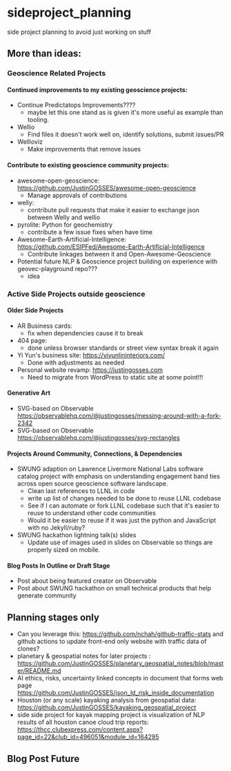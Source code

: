 # sideproject_planning
side project planning to avoid just working on stuff

## More than ideas:
### Geoscience Related Projects
#### Continued improvements to my existing geoscience projects:
- Continue Predictatops Improvements????
  - maybe let this one stand as is given it's more useful as example than tooling.
- Wellio
  - Find files it doesn't work well on, identify solutions, submit issues/PR
- Wellioviz
  - Make improvements that remove issues
#### Contribute to existing geoscience community projects:
- awesome-open-geoscience: https://github.com/JustinGOSSES/awesome-open-geoscience
  - Manage approvals of contributions
- welly:
  - contribute pull requests that make it easier to exchange json between Welly and wellio
- pyrolite: Python for geochemistry
  - contribute a few issue fixes when have time
- Awesome-Earth-Artificial-Intelligence:  https://github.com/ESIPFed/Awesome-Earth-Artificial-Intelligence
  - Contribute linkages between it and Open-Awesome-Geoscience
- Potential future NLP & Geoscience project building on experience with geovec-playground repo???
  - idea

### Active Side Projects outside geoscience
#### Older Side Projects
- AR Business cards:
  - fix when dependencies cause it to break
- 404 page: 
  - done unless browser standards or street view syntax break it again
- Yi Yun's business site: https://yiyunlininteriors.com/
  - Done with adjustments as needed
- Personal website revamp: https://justingosses.com
  - Need to migrate from WordPress to static site at some point!!!

#### Generative Art
- SVG-based on Observable https://observablehq.com/@justingosses/messing-around-with-a-fork-2342
- SVG-based on Observable https://observablehq.com/@justingosses/svg-rectangles

#### Projects Around Community, Connections, & Dependencies
- SWUNG adaption on Lawrence Livermore National Labs software catalog project with emphasis on understanding engagement band ties across open source geoscience software landscape.
  - Clean last references to LLNL in code
  - write up list of changes needed to be done to reuse LLNL codebase
  - See if I can automate or fork LLNL codebase such that it's easier to reuse to understand other code communities
  - Would it be easier to reuse if it was just the python and JavaScript with no Jekyll/ruby?
- SWUNG hackathon lightning talk(s) slides
  - Update use of images used in slides on Observable so things are properly sized on mobile.

#### Blog Posts In Outline or Draft Stage
- Post about being featured creator on Observable
- Post about SWUNG hackathon on small technical products that help generate community

## Planning stages only
- Can you leverage this: https://github.com/nchah/github-traffic-stats and github actions to update front-end only website with traffic data of clones?
- planetary & geospatial notes for later projects : https://github.com/JustinGOSSES/planetary_geospatial_notes/blob/master/README.md
- AI ethics, risks, uncertainty linked concepts in document that forms web page https://github.com/JustinGOSSES/json_ld_risk_inside_documentation
- Houston (or any scale) kayaking analysis from geospatial data: https://github.com/JustinGOSSES/kayaking_geospatial_project
- side side project for kayak mapping project is visualization of NLP results of all houston canoe cloud trip reports: https://thcc.clubexpress.com/content.aspx?page_id=22&club_id=496051&module_id=164295

## Blog Post Future
